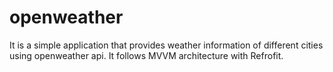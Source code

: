 # openweather
It is a simple application that provides weather information of different cities using openweather api.
It follows MVVM architecture with Refrofit.
